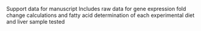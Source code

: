 Support data for manuscript
Includes raw data for gene expression fold change calculations and fatty acid determination of each experimental diet and liver sample tested
